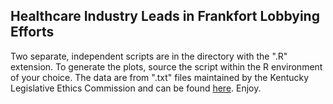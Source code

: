 ## Healthcare Industry Leads in Frankfort Lobbying Efforts

Two separate, independent scripts are in the directory with the ".R" extension.  To generate the plots, source the script within the R environment of your choice.  The data are from ".txt" files maintained by the Kentucky Legislative Ethics Commission and can be found <a href = "http://klec.ky.gov/Reports/Pages/Employers-and-Legislative-Agents.aspx">here</a>. Enjoy.
